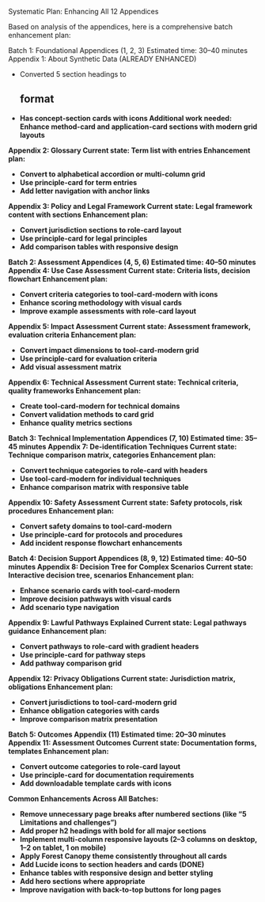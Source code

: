 Systematic Plan: Enhancing All 12 Appendices

Based on analysis of the appendices, here is a comprehensive batch enhancement plan:

Batch 1: Foundational Appendices (1, 2, 3)
Estimated time: 30–40 minutes
Appendix 1: About Synthetic Data (ALREADY ENHANCED)
- Converted 5 section headings to <h2><strong> format
- Has concept-section cards with icons
Additional work needed: Enhance method-card and application-card sections with modern grid layouts

Appendix 2: Glossary
Current state: Term list with entries
Enhancement plan:
- Convert to alphabetical accordion or multi-column grid
- Use principle-card for term entries
- Add letter navigation with anchor links

Appendix 3: Policy and Legal Framework
Current state: Legal framework content with sections
Enhancement plan:
- Convert jurisdiction sections to role-card layout
- Use principle-card for legal principles
- Add comparison tables with responsive design

Batch 2: Assessment Appendices (4, 5, 6)
Estimated time: 40–50 minutes
Appendix 4: Use Case Assessment
Current state: Criteria lists, decision flowchart
Enhancement plan:
- Convert criteria categories to tool-card-modern with icons
- Enhance scoring methodology with visual cards
- Improve example assessments with role-card layout

Appendix 5: Impact Assessment
Current state: Assessment framework, evaluation criteria
Enhancement plan:
- Convert impact dimensions to tool-card-modern grid
- Use principle-card for evaluation criteria
- Add visual assessment matrix

Appendix 6: Technical Assessment
Current state: Technical criteria, quality frameworks
Enhancement plan:
- Create tool-card-modern for technical domains
- Convert validation methods to card grid
- Enhance quality metrics sections

Batch 3: Technical Implementation Appendices (7, 10)
Estimated time: 35–45 minutes
Appendix 7: De-identification Techniques
Current state: Technique comparison matrix, categories
Enhancement plan:
- Convert technique categories to role-card with headers
- Use tool-card-modern for individual techniques
- Enhance comparison matrix with responsive table

Appendix 10: Safety Assessment
Current state: Safety protocols, risk procedures
Enhancement plan:
- Convert safety domains to tool-card-modern
- Use principle-card for protocols and procedures
- Add incident response flowchart enhancements

Batch 4: Decision Support Appendices (8, 9, 12)
Estimated time: 40–50 minutes
Appendix 8: Decision Tree for Complex Scenarios
Current state: Interactive decision tree, scenarios
Enhancement plan:
- Enhance scenario cards with tool-card-modern
- Improve decision pathways with visual cards
- Add scenario type navigation

Appendix 9: Lawful Pathways Explained
Current state: Legal pathways guidance
Enhancement plan:
- Convert pathways to role-card with gradient headers
- Use principle-card for pathway steps
- Add pathway comparison grid

Appendix 12: Privacy Obligations
Current state: Jurisdiction matrix, obligations
Enhancement plan:
- Convert jurisdictions to tool-card-modern grid
- Enhance obligation categories with cards
- Improve comparison matrix presentation

Batch 5: Outcomes Appendix (11)
Estimated time: 20–30 minutes
Appendix 11: Assessment Outcomes
Current state: Documentation forms, templates
Enhancement plan:
- Convert outcome categories to role-card layout
- Use principle-card for documentation requirements
- Add downloadable template cards with icons

Common Enhancements Across All Batches:
- Remove unnecessary page breaks after numbered sections (like “5 Limitations and challenges”)
- Add proper h2 headings with bold for all major sections
- Implement multi-column responsive layouts (2–3 columns on desktop, 1–2 on tablet, 1 on mobile)
- Apply Forest Canopy theme consistently throughout all cards
- Add Lucide icons to section headers and cards (DONE)
- Enhance tables with responsive design and better styling
- Add hero sections where appropriate
- Improve navigation with back-to-top buttons for long pages
